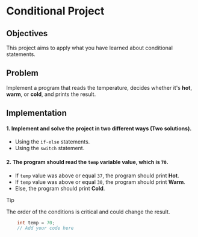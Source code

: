 # Conditional Project

## Objectives
This project aims to apply what you have learned about conditional statements.

## Problem
Implement a program that reads the temperature, decides whether it's **hot**, **warm**, or **cold**, and prints the result.

## Implementation

#### 1. Implement and solve the project in two different ways (**Two solutions**).
- Using the `if-else` statements.
- Using the `switch` statement.

#### 2. The program should read the `temp` variable value, which is `70`.
- If `temp` value was above or equal `37`, the program should print **Hot**.
- If `temp` value was above or equal `30`, the program should print **Warm**.
- Else, the program should print **Cold**.



> [!TIP]
> The order of the conditions is critical and could change the result.

```java
    int temp = 70;
    // Add your code here
```
